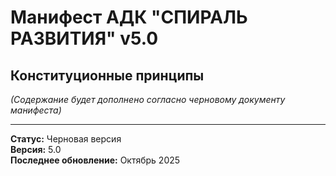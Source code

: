 # Манифест АДК "СПИРАЛЬ РАЗВИТИЯ" v5.0

## Конституционные принципы

*(Содержание будет дополнено согласно черновому документу манифеста)*

---
**Статус:** Черновая версия  
**Версия:** 5.0  
**Последнее обновление:** Октябрь 2025
